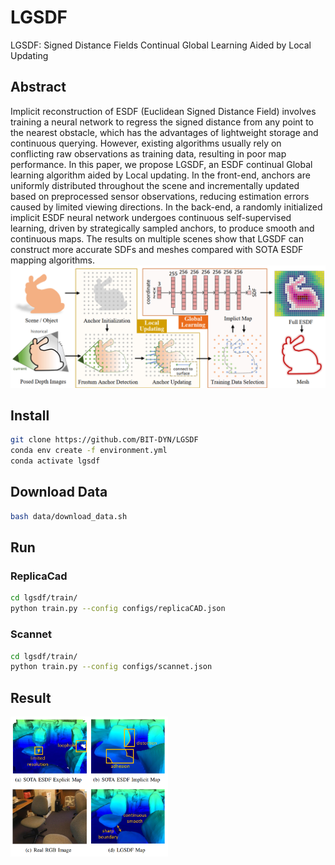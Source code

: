 # LGSDF
LGSDF: Signed Distance Fields Continual Global Learning Aided by Local Updating
 ## Abstract
 
Implicit reconstruction of ESDF (Euclidean Signed Distance Field) involves training a neural network to regress the signed distance from any point to the nearest obstacle, which has the advantages of lightweight storage and continuous querying. However, existing algorithms usually rely on conflicting raw observations as training data, resulting in poor map performance. In this paper, we propose LGSDF, an ESDF continual Global learning algorithm aided by Local updating. 
In the front-end, anchors are uniformly distributed throughout the scene and incrementally updated based on preprocessed sensor observations, reducing estimation errors caused by limited viewing directions. In the back-end, a randomly initialized implicit ESDF neural network undergoes continuous self-supervised learning, driven by strategically sampled anchors, to produce smooth and continuous maps.
The results on multiple scenes show that LGSDF can construct more accurate SDFs and meshes compared with SOTA ESDF mapping algorithms.
<img src="https://github.com/BIT-DYN/LGSDF/blob/main/figs/framework.png" >

## Install
```bash
git clone https://github.com/BIT-DYN/LGSDF
conda env create -f environment.yml
conda activate lgsdf
```

## Download Data

```bash
bash data/download_data.sh
```

## Run

### ReplicaCad
```bash
cd lgsdf/train/
python train.py --config configs/replicaCAD.json
```
### Scannet
```bash
cd lgsdf/train/
python train.py --config configs/scannet.json
```

## Result
<img src="https://github.com/BIT-DYN/LGSDF/blob/main/figs/com.png"  width="50%">
